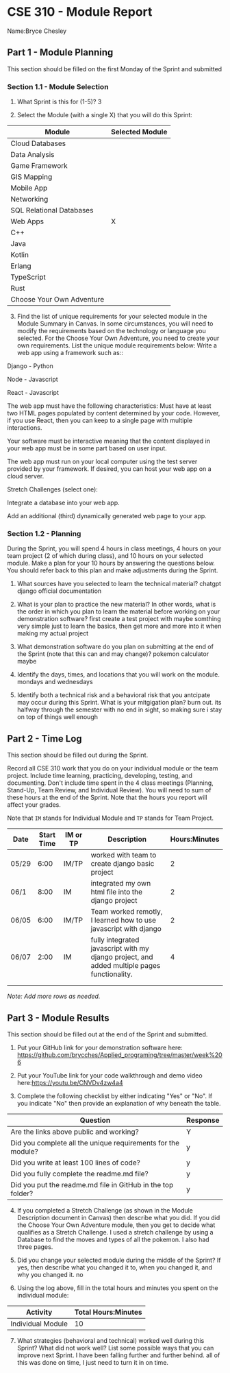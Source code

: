 # CSE 310 - Module Report

Name:Bryce Chesley

## Part 1 - Module Planning

This section should be filled on the first Monday of the Sprint and submitted

### Section 1.1 - Module Selection

1. What Sprint is this for (1-5)? 3

2. Select the Module (with a single X) that you will do this Sprint:

|Module                   |Selected Module|
|-------------------------|---------------|
|Cloud Databases          |               |
|Data Analysis            |               |
|Game Framework           |               |
|GIS Mapping              |               |
|Mobile App               |               |
|Networking               |               |
|SQL Relational Databases |               |
|Web Apps                 |         X     |
|C++                      |               |
|Java                     |               |
|Kotlin                   |               |
|Erlang                   |               |
|TypeScript               |               |
|Rust                     |               |
|Choose Your Own Adventure|               |

3. Find the list of unique requirements for your selected module in the Module Summary in Canvas.  In some circumstances, you will need to modify the requirements based on the technology or language you selected.  For the Choose Your Own Adventure, you need to create your own requirements.  List the unique module requirements below:
Write a web app using a framework such as::

Django - Python

Node - Javascript

React - Javascript

The web app must have the following characteristics:
Must have at least two HTML pages populated by content determined by your code. However, if you use React, then you can keep to a single page with multiple interactions.

Your software must be interactive meaning that the content displayed in your web app must be in some part based on user input.

The web app must run on your local computer using the test server provided by your framework. If desired, you can host your web app on a cloud server.

Stretch Challenges (select one):

Integrate a database into your web app.

Add an additional (third) dynamically generated web page to your app.

### Section 1.2 - Planning

During the Sprint, you will spend 4 hours in class meetings, 4 hours on your team project (2 of which during class), and 10 hours on your selected module.  Make a plan for your 10 hours by answering the questions below.  You should refer back to this plan and make adjustments during the Sprint.

1. What sources have you selected to learn the technical material?
chatgpt
django official documentation

2. What is your plan to practice the new material?  In other words, what is the order in which you plan to learn the material before working on your demonstration software?
first create a test project with maybe somthing very simple just to learn the basics, then get more and more into it when making my actual project

3. What demonstration software do you plan on submitting at the end of the Sprint (note that this can and may change)?
pokemon calculator maybe

4. Identify the days, times, and locations that you will work on the module.
mondays and wednesdays

5. Identify both a technical risk and a behavioral risk that you antcipate may occur during this Sprint.  What is your mitgigation plan?
burn out. its halfway through the semester with no end in sight, so making sure i stay on top of things well enough

## Part 2 - Time Log

This section should be filled out during the Sprint. 

Record all CSE 310 work that you do on your individual module or the team project.  Include time learning, practicing, developing, testing, and documenting.  Don't include time spent in the 4 class meetings (Planning, Stand-Up, Team Review, and Individual Review).  You will need to sum of these hours at the end of the Sprint. Note that the hours you report will affect your grades.

Note that `IM` stands for Individual Module and `TP` stands for Team Project.  

|Date      |Start Time|IM or TP|Description                                    |Hours:Minutes|
|----------|----------|--------|-----------------------------------------------|-------------|
|   05/29  |    6:00  |   IM/TP|worked with team to create django basic project                   |    2     |
|   06/1   |    8:00  |   IM   |integrated my own html file into the django project               |    2     |
|   06/05  |    6:00  |  IM/TP |Team worked remotly, I learned how to use javascript with django  |    2     |
|   06/07  |    2:00  |   IM   |fully integrated javascript with my django project, and added multiple pages functionality.                                                                                    |    4     |
|          |          |        |                                               |             |
|          |          |        |                                               |             |

_Note: Add more rows as needed._


## Part 3 - Module Results

This section should be filled out at the end of the Sprint and submitted.

1. Put your GitHub link for your demonstration software here: https://github.com/brycches/Applied_programing/tree/master/week%206

2. Put your YouTube link for your code walkthrough and demo video here:https://youtu.be/CNVDv4zw4a4

3. Complete the following checklist by either indicating "Yes" or "No". If you indicate "No" then provide an explanation of why beneath the table.

|Question                                                    |Response|
|------------------------------------------------------------|--------|
|Are the links above public and working?                     |    Y   |
|Did you complete all the unique requirements for the module?|   y    |
|Did you write at least 100 lines of code?                   |  y     |
|Did you fully complete the readme.md file?                  |   y    |
|Did you put the readme.md file in GitHub in the top folder? |    y   |

4. If you completed a Stretch Challenge (as shown in the Module Description document in Canvas) then describe what you did.  If you did the Choose Your Own Adventure module, then you get to decide what qualifies as a Stretch Challenge. 
I used a stretch challenge by using a Database to find the moves and types of all the pokemon. I also had three pages.

5. Did you change your selected module during the middle of the Sprint?  If yes, then describe what you changed it to, when you changed it, and why you changed it. 
no

6. Using the log above, fill in the total hours and minutes you spent on the individual module:

|Activity         |Total Hours:Minutes|
|-----------------|-------------------|
|Individual Module|         10        |

7. What strategies (behavioral and technical) worked well during this Sprint?  What did not work well?  List some possible ways that you can improve next Sprint.
I have been falling further and further behind. all of this was done on time, I just need to turn it in on time.


